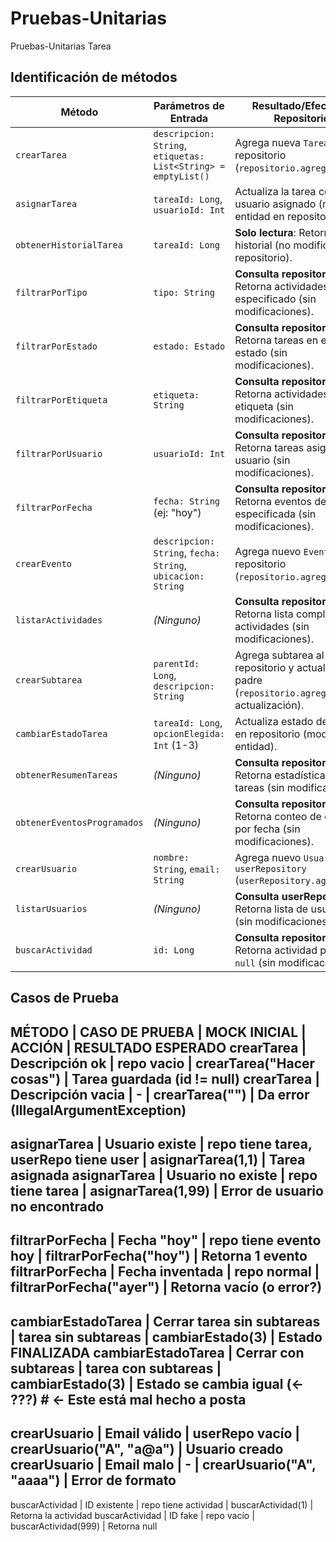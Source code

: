 # Pruebas-Unitarias
Pruebas-Unitarias Tarea

## Identificación de métodos


| **Método**                  | **Parámetros de Entrada**                                  | **Resultado/Efecto en Repositorio**                                                                 |
|-----------------------------|------------------------------------------------------------|-----------------------------------------------------------------------------------------------------|
| `crearTarea`                | `descripcion: String`, `etiquetas: List<String> = emptyList()` | Agrega nueva `Tarea` al repositorio (`repositorio.agregar()`).                                      |
| `asignarTarea`              | `tareaId: Long`, `usuarioId: Int`                          | Actualiza la tarea con el usuario asignado (modifica entidad en repositorio).                       |
| `obtenerHistorialTarea`     | `tareaId: Long`                                            | **Solo lectura**: Retorna historial (no modifica repositorio).                                      |
| `filtrarPorTipo`            | `tipo: String`                                             | **Consulta repositorio**: Retorna actividades del tipo especificado (sin modificaciones).           |
| `filtrarPorEstado`          | `estado: Estado`                                           | **Consulta repositorio**: Retorna tareas en ese estado (sin modificaciones).                        |
| `filtrarPorEtiqueta`        | `etiqueta: String`                                         | **Consulta repositorio**: Retorna actividades con la etiqueta (sin modificaciones).                 |
| `filtrarPorUsuario`         | `usuarioId: Int`                                           | **Consulta repositorio**: Retorna tareas asignadas al usuario (sin modificaciones).                  |
| `filtrarPorFecha`           | `fecha: String` (ej: "hoy")                                | **Consulta repositorio**: Retorna eventos de la fecha especificada (sin modificaciones).             |
| `crearEvento`               | `descripcion: String`, `fecha: String`, `ubicacion: String`| Agrega nuevo `Evento` al repositorio (`repositorio.agregar()`).                                      |
| `listarActividades`         | *(Ninguno)*                                                | **Consulta repositorio**: Retorna lista completa de actividades (sin modificaciones).                |
| `crearSubtarea`             | `parentId: Long`, `descripcion: String`                    | Agrega subtarea al repositorio y actualiza tarea padre (`repositorio.agregar()` + actualización).    |
| `cambiarEstadoTarea`        | `tareaId: Long`, `opcionElegida: Int` (1-3)                | Actualiza estado de la tarea en repositorio (modifica entidad).                                     |
| `obtenerResumenTareas`      | *(Ninguno)*                                                | **Consulta repositorio**: Retorna estadísticas de tareas (sin modificaciones).                       |
| `obtenerEventosProgramados` | *(Ninguno)*                                                | **Consulta repositorio**: Retorna conteo de eventos por fecha (sin modificaciones).                  |
| `crearUsuario`              | `nombre: String`, `email: String`                          | Agrega nuevo `Usuario` a `userRepository` (`userRepository.agregar()`).                             |
| `listarUsuarios`            | *(Ninguno)*                                                | **Consulta userRepository**: Retorna lista de usuarios (sin modificaciones).                         |
| `buscarActividad`           | `id: Long`                                                 | **Consulta repositorio**: Retorna actividad por ID o `null` (sin modificaciones).                    |


## Casos de Prueba

MÉTODO               | CASO DE PRUEBA                  | MOCK INICIAL               | ACCIÓN                      | RESULTADO ESPERADO
crearTarea           | Descripción ok                  | repo vacio                 | crearTarea("Hacer cosas")  | Tarea guardada (id != null)
crearTarea           | Descripción vacia               | -                          | crearTarea("")             | Da error (IllegalArgumentException)
-------------------------------------------------------------------------------------------------------------------
asignarTarea         | Usuario existe                  | repo tiene tarea, userRepo tiene user | asignarTarea(1,1)      | Tarea asignada
asignarTarea         | Usuario no existe               | repo tiene tarea           | asignarTarea(1,99)         | Error de usuario no encontrado
-------------------------------------------------------------------------------------------------------------------
filtrarPorFecha      | Fecha "hoy"                     | repo tiene evento hoy      | filtrarPorFecha("hoy")     | Retorna 1 evento
filtrarPorFecha      | Fecha inventada                 | repo normal                | filtrarPorFecha("ayer")    | Retorna vacío (o error?)
-------------------------------------------------------------------------------------------------------------------
cambiarEstadoTarea   | Cerrar tarea sin subtareas      | tarea sin subtareas        | cambiarEstado(3)           | Estado FINALIZADA
cambiarEstadoTarea   | Cerrar con subtareas            | tarea con subtareas        | cambiarEstado(3)           | Estado se cambia igual (← ???)  # ← Este está mal hecho a posta
-------------------------------------------------------------------------------------------------------------------
crearUsuario         | Email válido                    | userRepo vacío             | crearUsuario("A", "a@a")   | Usuario creado
crearUsuario         | Email malo                      | -                          | crearUsuario("A", "aaaa")  | Error de formato
-------------------------------------------------------------------------------------------------------------------
buscarActividad      | ID existente                    | repo tiene actividad       | buscarActividad(1)         | Retorna la actividad
buscarActividad      | ID fake                         | repo vacío                 | buscarActividad(999)       | Retorna null
